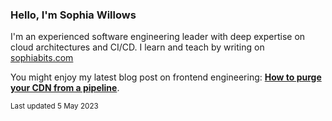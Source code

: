 ### Hello, I'm Sophia Willows

I'm an experienced software engineering leader with deep expertise on cloud architectures and CI/CD. I learn and teach by writing on [sophiabits.com](https://sophiabits.com/blog)

You might enjoy my latest blog post on frontend engineering: **[How to purge your CDN from a pipeline](https://sophiabits.com/blog/how-to-purge-your-cdn-from-a-pipeline)**.

<sub>Last updated 5 May 2023</sub>
